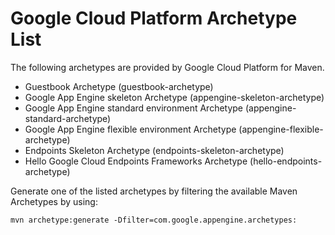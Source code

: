 # Google Cloud Platform Archetype List

The following archetypes are provided by Google Cloud Platform for Maven.

* Guestbook Archetype (guestbook-archetype)
* Google App Engine skeleton Archetype (appengine-skeleton-archetype)
* Google App Engine standard environment Archetype (appengine-standard-archetype)
* Google App Engine flexible environment Archetype (appengine-flexible-archetype)
* Endpoints Skeleton Archetype (endpoints-skeleton-archetype)
* Hello Google Cloud Endpoints Frameworks Archetype (hello-endpoints-archetype)

Generate one of the listed archetypes by filtering the available Maven
Archetypes by using:

    mvn archetype:generate -Dfilter=com.google.appengine.archetypes:

